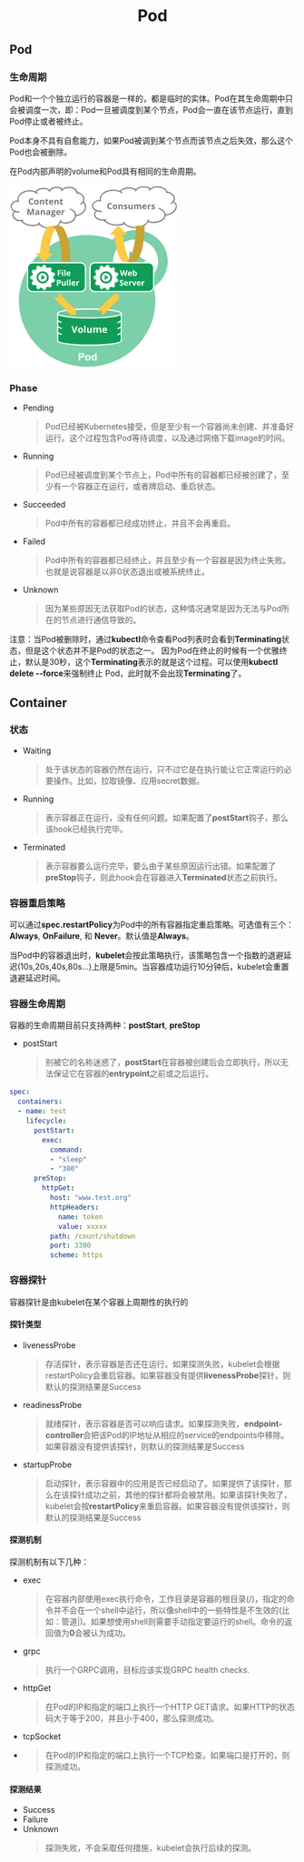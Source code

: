 # <center>Pod
## Pod
### 生命周期
Pod和一个个独立运行的容器是一样的，都是临时的实体。Pod在其生命周期中只会被调度一次，即：Pod一旦被调度到某个节点，Pod会一直在该节点运行，直到Pod停止或者被终止。

Pod本身不具有自愈能力，如果Pod被调到某个节点而该节点之后失效，那么这个Pod也会被删除。

在Pod内部声明的volume和Pod具有相同的生命周期。

![Pod Diagram](../images/pod/pod-diagram.png)

### Phase
* Pending
  > Pod已经被Kubernetes接受，但是至少有一个容器尚未创建、并准备好运行。这个过程包含Pod等待调度，以及通过网络下载image的时间。

* Running
  > Pod已经被调度到某个节点上，Pod中所有的容器都已经被创建了，至少有一个容器正在运行，或者牌启动、重启状态。

* Succeeded
  > Pod中所有的容器都已经成功终止，并且不会再重启。

* Failed
  > Pod中所有的容器都已经终止，并且至少有一个容器是因为终止失败。也就是说容器是以非0状态退出或被系统终止。

* Unknown
  > 因为某些原因无法获取Pod的状态，这种情况通常是因为无法与Pod所在的节点进行通信导致的。

注意：当Pod被删除时，通过**kubectl**命令查看Pod列表时会看到**Terminating**状态，但是这个状态并不是Pod的状态之一。
因为Pod在终止的时候有一个优雅终止，默认是30秒，这个**Terminating**表示的就是这个过程。可以使用**kubectl delete --force**来强制终止
Pod，此时就不会出现**Terminating**了。


## Container
### 状态
* Waiting
  > 处于该状态的容器仍然在运行，只不过它是在执行能让它正常运行的必要操作。比如，拉取镜像、应用secret数据。

* Running
  > 表示容器正在运行，没有任何问题。如果配置了**postStart**钩子，那么该hook已经执行完毕。

* Terminated
  > 表示容器要么运行完毕，要么由于某些原因运行出错。如果配置了**preStop**钩子，则此hook会在容器进入**Terminated**状态之前执行。

### 容器重启策略
可以通过**spec.restartPolicy**为Pod中的所有容器指定重启策略。可选值有三个：**Always**, **OnFailure**, 和 **Never**。默认值是**Always**。

当Pod中的容器退出时，**kubelet**会按此策略执行，该策略包含一个指数的退避延迟(10s,20s,40s,80s...)上限是5min。当容器成功运行10分钟后，kubelet会重置退避延迟时间。

### 容器生命周期
容器的生命周期目前只支持两种：**postStart**, **preStop**
* postStart
  > 别被它的名称迷惑了，**postStart**在容器被创建后会立即执行，所以无法保证它在容器的**entrypoint**之前或之后运行。
```yaml
spec:
  containers:
  - name: test
    lifecycle:
      postStart:
        exec:
          command:
          - "sleep"
          - "300"
      preStop:
        httpGet:
          host: "www.test.org"
          httpHeaders:
            name: token
            value: xxxxx
          path: /count/shutdown
          port: 3380
          scheme: https
```

### 容器探针
容器探针是由kubelet在某个容器上周期性的执行的
#### 探针类型
* livenessProbe
  > 存活探针，表示容器是否还在运行。如果探测失败，kubelet会根据restartPolicy会重启容器。如果容器没有提供**livenessProbe**探针，则默认的探测结果是Success

* readinessProbe
  > 就绪探针，表示容器是否可以响应请求。如果探测失败，**endpoint-controller**会把该Pod的IP地址从相应的service的endpoints中移除。如果容器没有提供该探针，则默认的探测结果是Success

* startupProbe
  > 启动探针，表示容器中的应用是否已经启动了。如果提供了该探针，那么在该探针成功之前，其他的探针都将会被禁用。如果该探针失败了，kubelet会按**restartPolicy**来重启容器。如果容器没有提供该探针，则默认的探测结果是Success


#### 探测机制
探测机制有以下几种：
* exec
  > 在容器内部使用exec执行命令，工作目录是容器的根目录(/)，指定的命令并不会在一个shell中运行，所以像shell中的一些特性是不生效的(比如：管道|)。如果想使用shell则需要手动指定要运行的shell。命令的返回值为**0**会被认为成功。

* grpc
  > 执行一个GRPC调用，目标应该实现GRPC health checks.

* httpGet
  > 在Pod的IP和指定的端口上执行一个HTTP GET请求。如果HTTP的状态码大于等于200，并且小于400，那么探测成功。

* tcpSocket
* > 在Pod的IP和指定的端口上执行一个TCP检查。如果端口是打开的，则探测成功。

#### 探测结果
* Success
* Failure
* Unknown
  > 探测失败，不会采取任何措施，kubelet会执行后续的探测。